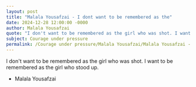 ```yaml
---
layout: post
title: "Malala Yousafzai - I dont want to be remembered as the"
date: 2024-12-28 12:00:00 -0000
author: Malala Yousafzai
quote: "I don't want to be remembered as the girl who was shot. I want to be remembered as the girl who stood up."
subject: Courage under pressure
permalink: /Courage under pressure/Malala Yousafzai/Malala Yousafzai - I dont want to be remembered as the
---
```


I don't want to be remembered as the girl who was shot. I want to be remembered as the girl who stood up.

- Malala Yousafzai
